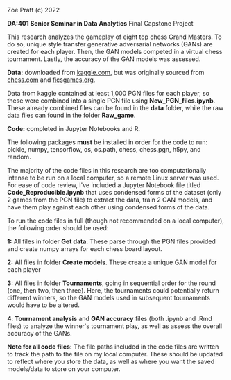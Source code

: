 Zoe Pratt (c) 2022

**DA:401 Senior Seminar in Data Analytics**
Final Capstone Project

This research analyzes the gameplay of eight top chess Grand Masters. To do so, unique style transfer generative adversarial networks (GANs) are created for each player. Then, the GAN models competed in a virtual chess tournament. Lastly, the accuracy of the GAN models was assessed.

**Data:** downloaded from [kaggle.com](https://www.kaggle.com/datasets/liury123/chess-game-from-12-top-players), but was originally sourced from [chess.com](https://www.chess.com/games) and [ficsgames.org](https://www.ficsgames.org/download.html).

Data from kaggle contained at least 1,000 PGN files for each player, so these were combined into a single PGN file using **New_PGN_files.ipynb**. These already combined files can be found in the **data** folder, while the raw data files can found in the folder **Raw_game**.

**Code:** completed in Jupyter Notebooks and R.

The following packages **must** be installed in order for the code to run: pickle, numpy, tensorflow, os, os.path, chess, chess.pgn, h5py, and random.

The majority of the code files in this research are too computationally intense to be run on a local computer, so a remote Linux server was used. For ease of code review, I've included a Jupyter Notebook file titled **Code_Reproducible.ipynb** that uses condensed forms of the dataset (only 2 games from the PGN file) to extract the data, train 2 GAN models, and have them play against each other using condensed forms of the data. 

To run the code files in full (though not recommended on a local computer), the following order should be used:

**1:** All files in folder **Get data**. These parse through the PGN files provided and create numpy arrays for each chess board layout.

**2:** All files in folder **Create models**. These create a unique GAN model for each player

**3:** All files in folder **Tournaments**, going in sequential order for the round (one, then two, then three). Here, the tournaments could potentially return different winners, so the GAN models used in subsequent tournaments would have to be altered.

**4**: **Tournament analysis** and **GAN accuracy** files (both .ipynb and .Rmd files) to analyze the winner's tournament play, as well as assess the overall accuracy of the GANs.

**Note for all code files:** The file paths included in the code files are written to track the path to the file on my local computer. These should be updated to reflect where you store the data, as well as where you want the saved models/data to store on your computer.
